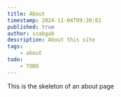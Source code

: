 ```yaml
---
title: About
timestamp: 2024-11-04T09:30:02
published: true
author: szabgab
description: About this site
tags:
    - about
todo:
    - TODO
---
```


This is the skeleton of an about page

